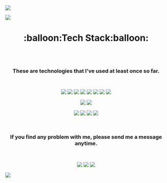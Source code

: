 <img src="https://capsule-render.vercel.app/api?type=slice&color=4FC08D&height=200&section=header&text=WooseongHAM&fontSize=40&fontColor=ffffff&fontAlign=80&animation=twinkling" />


<a href="https://hits.seeyoufarm.com"><img src="https://hits.seeyoufarm.com/api/count/incr/badge.svg?url=https%3A%2F%2Fgithub.com%2FWOOSEONG-HAM&count_bg=%2379C83D&title_bg=%23555555&icon=&icon_color=%23E7E7E7&title=hits&edge_flat=false"/></a> 

<h1 align="center">:balloon:Tech Stack:balloon:</h1><br/><br/>

<h3 align="center">These are technologies that I've used at least once so far.</h3><br/>

<p align="center"><img src="https://img.shields.io/badge/Html5-E34F26?style=flat-square&logo=Html5&logoColor=white"/></a>
<img src="https://img.shields.io/badge/JavaScript-F7DF1E?style=flat-square&logo=JavaScript&logoColor=white"/></a>
<img src="https://img.shields.io/badge/TypeScript-007ACC?style=flat-square&logo=TypeScript&logoColor=white"/></a>
<img src="https://img.shields.io/badge/Angular-DD0031?style=flat-square&logo=Angular&logoColor=white"/></a>
<img src="https://img.shields.io/badge/React-61DAFB?style=flat-square&logo=React&logoColor=white"/></a>
<img src="https://img.shields.io/badge/Redux-764ABC?style=flat-square&logo=Redux&logoColor=white"/></a>
<img src="https://img.shields.io/badge/jQuery-0769AD?style=flat-square&logo=jQuery&logoColor=white"/></a>
<img src="https://img.shields.io/badge/Webpack-8DD6F9?style=flat-square&logo=MongoDB&logoColor=white"/></a></p>

<p align="center"><img src="https://img.shields.io/badge/CSS3-1572B6?style=flat-square&logo=CSS3&logoColor=white"/></a>
<img src="https://img.shields.io/badge/Sass-CC6699?style=flat-square&logo=Sass&logoColor=white"/></a></p>

<p align="center"><img src="https://img.shields.io/badge/MongoDB-47A248?style=flat-square&logo=MongoDB&logoColor=white"/></a>
<img src="https://img.shields.io/badge/Docker-2496ED?style=flat-square&logo=Docker&logoColor=white"/></a>
<img src="https://img.shields.io/badge/Firebase-FFCA28?style=flat-square&logo=Firebase&logoColor=white"/></a>
<img src="https://img.shields.io/badge/FileZilla-BF0000?style=flat-square&logo=FileZilla&logoColor=white"/></a></p>

<br/><h3 align="center">If you find any problem with me, please send me a message anytime.</h3><br/>

<a herf="#"><p align="center"><img src="https://img.shields.io/badge/Instagram-E4405F?style=flat-square&logo=Instagram&logoColor=white"/></a>
<a herf="#"><img src="https://img.shields.io/badge/Gmail-D14836?style=flat-square&logo=Gmail&logoColor=white"/></a>
<a herf="#"><img src="https://img.shields.io/badge/Tech Blog-11B48A?style=flat-square&logo=Vimeo&logoColor=white"/></a></p>


<img src="https://capsule-render.vercel.app/api?type=slice&color=F7DF1E&height=200&section=footer&fontSize=60&rotate=180" />

